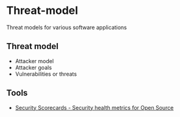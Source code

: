 # Threat-model
Threat models for various software applications

## Threat model
 * Attacker model
 * Attacker goals
 * Vulnerabilities or threats


## Tools
 + [Security Scorecards - Security health metrics for Open Source](https://github.com/ossf/scorecard)
